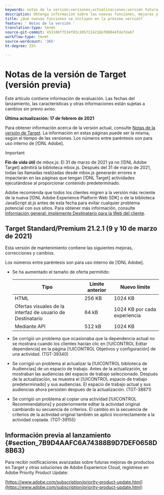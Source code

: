 ```yaml
---
keywords: notas de la versión;versiones;actualizaciones;versión futura;mejoras;nuevas funciones;correcciones;actualizaciones;versión preliminar
description: Obtenga información sobre las nuevas funciones, mejoras y correcciones incluidas en la próxima versión de Adobe Target, incluidos SDK, API y bibliotecas de JavaScript.
title: ¿Qué nuevas funciones se incluyen en la próxima versión?
feature: ' Notas de la versión '
translation-type: tm+mt
source-git-commit: 453106f7534f83c205722421bbf00044fde7da67
workflow-type: tm+mt
source-wordcount: '365'
ht-degree: 25%

---
```



# Notas de la versión de Target (versión previa)

Este artículo contiene información de evaluación. Las fechas del lanzamiento, las características y otras informaciones están sujetas a cambios sin previo aviso.

**Última actualización: 17 de febrero de 2021**

Para obtener información acerca de la versión actual, consulte [Notas de la versión de Target](release-notes.md). La información en estas páginas puede ser la misma, según el tiempo de las versiones. Los números entre paréntesis son para uso interno de [!DNL Adobe].

>[!IMPORTANT]
>
>**Fin de vida útil** de mbox.js: El 31 de marzo de 2021 ya no  [!DNL Adobe Target] admitirá la biblioteca mbox.js. Después del 31 de marzo de 2021, todas las llamadas realizadas desde mbox.js generarán errores e impactarán en las páginas que tengan [!DNL Target] actividades ejecutándose al proporcionar contenido predeterminado.
>
>Adobe recomienda que todos los clientes migren a la versión más reciente de la nueva [!DNL Adobe Experience Platform Web SDK] o de la biblioteca JavaScript at.js antes de esta fecha para evitar cualquier problema potencial con sus sitios. Para obtener más información, consulte [Información general: implemente Destinatario para la Web del cliente](/help/c-implementing-target/c-implementing-target-for-client-side-web/implement-target-for-client-side-web.md).

## Target Standard/Premium 21.2.1 (9 y 10 de marzo de 2021)

Esta versión de mantenimiento contiene las siguientes mejoras, correcciones y cambios.

Los números entre paréntesis son para uso interno de [!DNL Adobe].

* Se ha aumentado el tamaño de oferta permitido:

   | Tipo  | Límite anterior | Nuevo límite |
   | --- | --- | --- |
   | HTML | 256 KB | 1024 KB |
   | Ofertas visuales de la interfaz de usuario de Destinatario | 64 kB | 1024 KB por cada experiencia |
   | Mediante API | 512 kB | 1024 KB |

* Se corrigió un problema que ocasionaba que la dependencia actual no se mostrara cuando los clientes hacían clic en [!UICONTROL Editar dependencia] en la página [!UICONTROL Objetivos y configuración] de una actividad. (TGT-39340)
* Se corrigió un problema al actualizar la [!UICONTROL biblioteca de Audiencias] de un espacio de trabajo. Antes de la actualización, se mostraban las audiencias del espacio de trabajo seleccionado. Después de la actualización, se muestra el [!UICONTROL espacio de trabajo predeterminado] y sus audiencias. El espacio de trabajo actual y sus audiencias ahora persisten después de la actualización. (TGT-38871)
* Se corrigió un problema al copiar una actividad [!UICONTROL Recommendations] y posteriormente editar la actividad original cambiando su secuencia de criterios. El cambio en la secuencia de criterios de la actividad original también se aplicó incorrectamente a la actividad copiada. (TGT-39155)

## Información previa al lanzamiento {#section_7B9D4AAFC6A74388B9D7DEF0658D8B63}

Para recibir notificaciones avanzadas sobre futuras mejoras de productos en Target y otras soluciones de Adobe Experience Cloud, regístrese en Adobe Priority Product Update:

[https://www.adobe.com/subscription/priority-product-update.html](https://www.adobe.com/subscription/priority-product-update.html)

